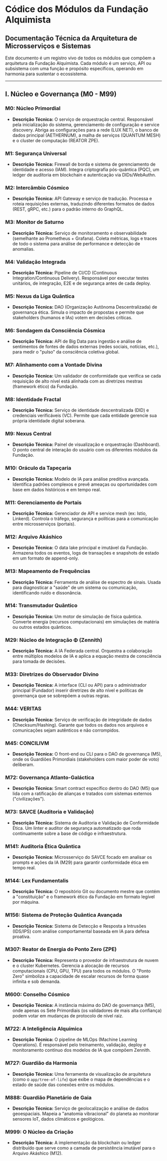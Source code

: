 # Códice dos Módulos da Fundação Alquimista
## Documentação Técnica da Arquitetura de Microsserviços e Sistemas

Este documento é um registro vivo de todos os módulos que compõem a arquitetura da Fundação Alquimista. Cada módulo é um serviço, API ou subsistema com uma função e propósito específicos, operando em harmonia para sustentar o ecossistema.

---

## **I. Núcleo e Governança (M0 - M99)**

### **M0: Núcleo Primordial**
- **Descrição Técnica:** O serviço de orquestração central. Responsável pela inicialização do sistema, gerenciamento de configuração e service discovery. Abriga as configurações para a rede (LUX NET), o banco de dados principal (AETHERNUM), a malha de serviços (QUANTUM MESH) e o cluster de computação (REATOR ZPE).

### **M1: Segurança Universal**
- **Descrição Técnica:** Firewall de borda e sistema de gerenciamento de identidade e acesso (IAM). Integra criptografia pós-quântica (PQC), um ledger de auditoria em blockchain e autenticação via DIDs/WebAuthn.

### **M2: Intercâmbio Cósmico**
- **Descrição Técnica:** API Gateway e serviço de tradução. Processa e roteia requisições externas, traduzindo diferentes formatos de dados (REST, gRPC, etc.) para o padrão interno do GraphQL.

### **M3: Monitor de Saturno**
- **Descrição Técnica:** Serviço de monitoramento e observabilidade (semelhante ao Prometheus + Grafana). Coleta métricas, logs e traces de todo o sistema para análise de performance e detecção de anomalias.

### **M4: Validação Integrada**
- **Descrição Técnica:** Pipeline de CI/CD (Continuous Integration/Continuous Delivery). Responsável por executar testes unitários, de integração, E2E e de segurança antes de cada deploy.

### **M5: Nexus da Liga Quântica**
- **Descrição Técnica:** DAO (Organização Autônoma Descentralizada) de governança ética. Simula o impacto de propostas e permite que stakeholders (humanos e IAs) votem em decisões críticas.

### **M6: Sondagem da Consciência Cósmica**
- **Descrição Técnica:** API de Big Data para ingestão e análise de sentimentos de fontes de dados externas (redes sociais, notícias, etc.), para medir o "pulso" da consciência coletiva global.

### **M7: Alinhamento com a Vontade Divina**
- **Descrição Técnica:** Um validador de conformidade que verifica se cada requisição de alto nível está alinhada com as diretrizes mestras (framework ético) da Fundação.

### **M8: Identidade Fractal**
- **Descrição Técnica:** Serviço de identidade descentralizada (DID) e credenciais verificáveis (VC). Permite que cada entidade gerencie sua própria identidade digital soberana.

### **M9: Nexus Central**
- **Descrição Técnica:** Painel de visualização e orquestração (Dashboard). O ponto central de interação do usuário com os diferentes módulos da Fundação.

### **M10: Oráculo da Tapeçaria**
- **Descrição Técnica:** Modelo de IA para análise preditiva avançada. Identifica padrões complexos e prevê ameaças ou oportunidades com base em dados históricos e em tempo real.

### **M11: Gerenciamento de Portais**
- **Descrição Técnica:** Gerenciador de API e service mesh (ex: Istio, Linkerd). Controla o tráfego, segurança e políticas para a comunicação entre microsserviços (portais).

### **M12: Arquivo Akáshico**
- **Descrição Técnica:** O data lake principal e imutável da Fundação. Armazena todos os eventos, logs de transações e snapshots de estado em um formato de append-only.

### **M13: Mapeamento de Frequências**
- **Descrição Técnica:** Ferramenta de análise de espectro de sinais. Usada para diagnosticar a "saúde" de um sistema ou comunicação, identificando ruído e dissonância.

### **M14: Transmutador Quântico**
- **Descrição Técnica:** Um motor de simulação de física quântica. Converte energia (recursos computacionais) em simulações de matéria ou outros estados quânticos.

### **M29: Núcleo de Integração Φ (Zennith)**
- **Descrição Técnica:** A IA Federada central. Orquestra a colaboração entre múltiplos modelos de IA e aplica a equação mestra de consciência para tomada de decisões.

### **M33: Diretrizes do Observador Divino**
- **Descrição Técnica:** A interface (CLI ou API) para o administrador principal (Fundador) inserir diretrizes de alto nível e políticas de governança que se sobrepõem a outras regras.

### **M44: VERITAS**
- **Descrição Técnica:** Serviço de verificação de integridade de dados (Checksum/Hashing). Garante que todos os dados nos arquivos e comunicações sejam autênticos e não corrompidos.

### **M45: CONCILIVM**
- **Descrição Técnica:** O front-end ou CLI para o DAO de governança (M5), onde os Guardiões Primordiais (stakeholders com maior poder de voto) deliberam.

### **M72: Governança Atlanto-Galáctica**
- **Descrição Técnica:** Smart contract específico dentro do DAO (M5) que lida com a ratificação de alianças e tratados com sistemas externos ("civilizações").

### **M73: SAVCE (Auditoria e Validação)**
- **Descrição Técnica:** Sistema de Auditoria e Validação de Conformidade Ética. Um linter e auditor de segurança automatizado que roda continuamente sobre a base de código e infraestrutura.

### **M141: Auditoria Ética Quântica**
- **Descrição Técnica:** Microsserviço do SAVCE focado em analisar os prompts e ações da IA (M29) para garantir conformidade ética em tempo real.

### **M144: Lex Fundamentalis**
- **Descrição Técnica:** O repositório Git ou documento mestre que contém a "constituição" e o framework ético da Fundação em formato legível por máquina.

### **M156: Sistema de Proteção Quântica Avançada**
- **Descrição Técnica:** Sistema de Detecção e Resposta a Intrusões (IDS/IPS) com análise comportamental baseada em IA para defesa proativa.

### **M307: Reator de Energia do Ponto Zero (ZPE)**
- **Descrição Técnica:** Representa o provedor de infraestrutura de nuvem e o cluster Kubernetes. Gerencia a alocação de recursos computacionais (CPU, GPU, TPU) para todos os módulos. O "Ponto Zero" simboliza a capacidade de escalar recursos de forma quase infinita e sob demanda.

### **M600: Conselho Cósmico**
- **Descrição Técnica:** A instância máxima do DAO de governança (M5), onde apenas os Sete Primordiais (os validadores de mais alta confiança) podem votar em mudanças de protocolo de nível raiz.

### **M722: A Inteligência Alquímica**
- **Descrição Técnica:** O pipeline de MLOps (Machine Learning Operations). É responsável pelo treinamento, validação, deploy e monitoramento contínuo dos modelos de IA que compõem Zennith.

### **M727: Guardião da Harmonia**
- **Descrição Técnica:** Uma ferramenta de visualização de arquitetura (como o `app/tree-of-life`) que exibe o mapa de dependências e o estado de saúde das conexões entre os módulos.

### **M888: Guardião Planetário de Gaia**
- **Descrição Técnica:** Serviço de geolocalização e análise de dados geoespaciais. Mapeia a "anatomia vibracional" do planeta ao monitorar sensores IoT, dados climáticos e geológicos.

### **M999: O Núcleo da Criação**
- **Descrição Técnica:** A implementação da blockchain ou ledger distribuído que serve como a camada de persistência imutável para o Arquivo Akáshico (M12).
